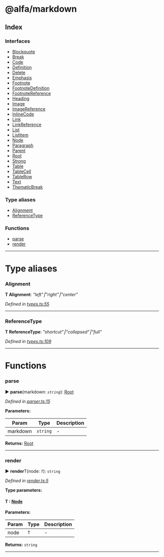 # @alfa/markdown

## Index

### Interfaces

* [Blockquote](interfaces/blockquote.md)
* [Break](interfaces/break.md)
* [Code](interfaces/code.md)
* [Definition](interfaces/definition.md)
* [Delete](interfaces/delete.md)
* [Emphasis](interfaces/emphasis.md)
* [Footnote](interfaces/footnote.md)
* [FootnoteDefinition](interfaces/footnotedefinition.md)
* [FootnoteReference](interfaces/footnotereference.md)
* [Heading](interfaces/heading.md)
* [Image](interfaces/image.md)
* [ImageReference](interfaces/imagereference.md)
* [InlineCode](interfaces/inlinecode.md)
* [Link](interfaces/link.md)
* [LinkReference](interfaces/linkreference.md)
* [List](interfaces/list.md)
* [ListItem](interfaces/listitem.md)
* [Node](interfaces/node.md)
* [Paragraph](interfaces/paragraph.md)
* [Parent](interfaces/parent.md)
* [Root](interfaces/root.md)
* [Strong](interfaces/strong.md)
* [Table](interfaces/table.md)
* [TableCell](interfaces/tablecell.md)
* [TableRow](interfaces/tablerow.md)
* [Text](interfaces/text.md)
* [ThematicBreak](interfaces/thematicbreak.md)

### Type aliases

* [Alignment](#alignment)
* [ReferenceType](#referencetype)

### Functions

* [parse](#parse)
* [render](#render)

---

# Type aliases

<a id="alignment"></a>

### Alignment

**Τ Alignment**: _"left"⎮"right"⎮"center"_

_Defined in [types.ts:55](https://github.com/Siteimprove/alfa/blob/master/packages/markdown/src/types.ts#L55)_

---

<a id="referencetype"></a>

### ReferenceType

**Τ ReferenceType**: _"shortcut"⎮"collapsed"⎮"full"_

_Defined in [types.ts:109](https://github.com/Siteimprove/alfa/blob/master/packages/markdown/src/types.ts#L109)_

---

# Functions

<a id="parse"></a>

### parse

► **parse**(markdown: _`string`_): [Root](interfaces/root.md)

_Defined in [parser.ts:15](https://github.com/Siteimprove/alfa/blob/master/packages/markdown/src/parser.ts#L15)_

**Parameters:**

| Param    | Type     | Description |
| -------- | -------- | ----------- |
| markdown | `string` | -           |

**Returns:** [Root](interfaces/root.md)

---

<a id="render"></a>

### render

► **render**T(node: _`T`_): `string`

_Defined in [render.ts:5](https://github.com/Siteimprove/alfa/blob/master/packages/markdown/src/render.ts#L5)_

**Type parameters:**

#### T : [Node](interfaces/node.md)

**Parameters:**

| Param | Type | Description |
| ----- | ---- | ----------- |
| node  | `T`  | -           |

**Returns:** `string`

---
